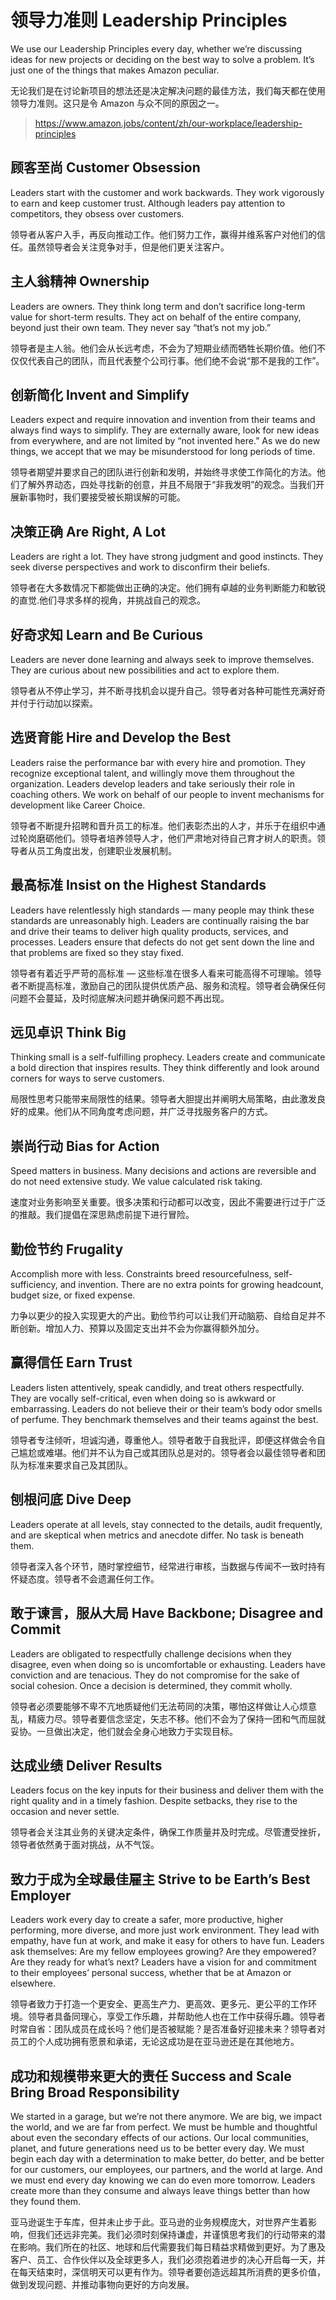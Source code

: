 # 领导力准则 Leadership Principles

We use our Leadership Principles every day, whether we’re discussing ideas for new projects or deciding on the best way to solve a problem. It’s just one of the things that makes Amazon peculiar.

无论我们是在讨论新项目的想法还是决定解决问题的最佳方法，我们每天都在使用领导力准则。这只是令 Amazon 与众不同的原因之一。

> <https://www.amazon.jobs/content/zh/our-workplace/leadership-principles>

## 顾客至尚 Customer Obsession

Leaders start with the customer and work backwards. They work vigorously to earn and keep customer trust. Although leaders pay attention to competitors, they obsess over customers.

领导者从客户入手，再反向推动工作。他们努力工作，赢得并维系客户对他们的信任。虽然领导者会关注竞争对手，但是他们更关注客户。

## 主人翁精神 Ownership

Leaders are owners. They think long term and don’t sacrifice long-term value for short-term results. They act on behalf of the entire company, beyond just their own team. They never say “that’s not my job.”

领导者是主人翁。他们会从长远考虑，不会为了短期业绩而牺牲长期价值。他们不仅仅代表自己的团队，而且代表整个公司行事。他们绝不会说“那不是我的工作”。

## 创新简化 Invent and Simplify

Leaders expect and require innovation and invention from their teams and always find ways to simplify. They are externally aware, look for new ideas from everywhere, and are not limited by “not invented here.” As we do new things, we accept that we may be misunderstood for long periods of time.

领导者期望并要求自己的团队进行创新和发明，并始终寻求使工作简化的方法。他们了解外界动态，四处寻找新的创意，并且不局限于“非我发明”的观念。当我们开展新事物时，我们要接受被长期误解的可能。

## 决策正确 Are Right, A Lot

Leaders are right a lot. They have strong judgment and good instincts. They seek diverse perspectives and work to disconfirm their beliefs.

领导者在大多数情况下都能做出正确的决定。他们拥有卓越的业务判断能力和敏锐的直觉.他们寻求多样的视角，并挑战自己的观念。

## 好奇求知 Learn and Be Curious

Leaders are never done learning and always seek to improve themselves. They are curious about new possibilities and act to explore them.

领导者从不停止学习，并不断寻找机会以提升自己。领导者对各种可能性充满好奇并付于行动加以探索。

## 选贤育能 Hire and Develop the Best

Leaders raise the performance bar with every hire and promotion. They recognize exceptional talent, and willingly move them throughout the organization. Leaders develop leaders and take seriously their role in coaching others. We work on behalf of our people to invent mechanisms for development like Career Choice.

领导者不断提升招聘和晋升员工的标准。他们表彰杰出的人才，并乐于在组织中通过轮岗磨砺他们。领导者培养领导人才，他们严肃地对待自己育才树人的职责。领导者从员工角度出发，创建职业发展机制。

## 最高标准 Insist on the Highest Standards

Leaders have relentlessly high standards — many people may think these standards are unreasonably high. Leaders are continually raising the bar and drive their teams to deliver high quality products, services, and processes. Leaders ensure that defects do not get sent down the line and that problems are fixed so they stay fixed.

领导者有着近乎严苛的高标准 — 这些标准在很多人看来可能高得不可理喻。领导者不断提高标准，激励自己的团队提供优质产品、服务和流程。领导者会确保任何问题不会蔓延，及时彻底解决问题并确保问题不再出现。

## 远见卓识 Think Big

Thinking small is a self-fulfilling prophecy. Leaders create and communicate a bold direction that inspires results. They think differently and look around corners for ways to serve customers.

局限性思考只能带来局限性的结果。领导者大胆提出并阐明大局策略，由此激发良好的成果。他们从不同角度考虑问题，并广泛寻找服务客户的方式。

## 崇尚行动 Bias for Action

Speed matters in business. Many decisions and actions are reversible and do not need extensive study. We value calculated risk taking.

速度对业务影响至关重要。很多决策和行动都可以改变，因此不需要进行过于广泛的推敲。我们提倡在深思熟虑前提下进行冒险。

## 勤俭节约 Frugality

Accomplish more with less. Constraints breed resourcefulness, self-sufficiency, and invention. There are no extra points for growing headcount, budget size, or fixed expense.

力争以更少的投入实现更大的产出。勤俭节约可以让我们开动脑筋、自给自足并不断创新。增加人力、预算以及固定支出并不会为你赢得额外加分。

## 赢得信任 Earn Trust

Leaders listen attentively, speak candidly, and treat others respectfully. They are vocally self-critical, even when doing so is awkward or embarrassing. Leaders do not believe their or their team’s body odor smells of perfume. They benchmark themselves and their teams against the best.

领导者专注倾听，坦诚沟通，尊重他人。领导者敢于自我批评，即便这样做会令自己尴尬或难堪。他们并不认为自己或其团队总是对的。领导者会以最佳领导者和团队为标准来要求自己及其团队。

## 刨根问底 Dive Deep

Leaders operate at all levels, stay connected to the details, audit frequently, and are skeptical when metrics and anecdote differ. No task is beneath them.

领导者深入各个环节，随时掌控细节，经常进行审核，当数据与传闻不一致时持有怀疑态度。领导者不会遗漏任何工作。

## 敢于谏言，服从大局 Have Backbone; Disagree and Commit

Leaders are obligated to respectfully challenge decisions when they disagree, even when doing so is uncomfortable or exhausting. Leaders have conviction and are tenacious. They do not compromise for the sake of social cohesion. Once a decision is determined, they commit wholly.

领导者必须要能够不卑不亢地质疑他们无法苟同的决策，哪怕这样做让人心烦意乱，精疲力尽。领导者要信念坚定，矢志不移。他们不会为了保持一团和气而屈就妥协。一旦做出决定，他们就会全身心地致力于实现目标。

## 达成业绩 Deliver Results

Leaders focus on the key inputs for their business and deliver them with the right quality and in a timely fashion. Despite setbacks, they rise to the occasion and never settle.

领导者会关注其业务的关键决定条件，确保工作质量并及时完成。尽管遭受挫折，领导者依然勇于面对挑战，从不气馁。

## 致力于成为全球最佳雇主 Strive to be Earth’s Best Employer

Leaders work every day to create a safer, more productive, higher performing, more diverse, and more just work environment. They lead with empathy, have fun at work, and make it easy for others to have fun. Leaders ask themselves: Are my fellow employees growing? Are they empowered? Are they ready for what’s next? Leaders have a vision for and commitment to their employees’ personal success, whether that be at Amazon or elsewhere.

领导者致力于打造一个更安全、更高生产力、更高效、更多元、更公平的工作环境。领导者具备同理心，享受工作乐趣，并帮助他人也在工作中获得乐趣。领导者时常自省：团队成员在成长吗？他们是否被赋能？是否准备好迎接未来？领导者对员工的个人成功拥有愿景和承诺，无论这成功是在亚马逊还是在其他地方。

## 成功和规模带来更大的责任 Success and Scale Bring Broad Responsibility

We started in a garage, but we’re not there anymore. We are big, we impact the world, and we are far from perfect. We must be humble and thoughtful about even the secondary effects of our actions. Our local communities, planet, and future generations need us to be better every day. We must begin each day with a determination to make better, do better, and be better for our customers, our employees, our partners, and the world at large. And we must end every day knowing we can do even more tomorrow. Leaders create more than they consume and always leave things better than how they found them.

亚马逊诞生于车库，但并未止步于此。亚马逊的业务规模庞大，对世界产生着影响，但我们还远非完美。我们必须时刻保持谦虚，并谨慎思考我们的行动带来的潜在影响。我们所在的社区、地球和后代需要我们每日精益求精做到更好。为了惠及客户、员工、合作伙伴以及全球更多人，我们必须抱着进步的决心开启每一天，并在每天结束时，深信明天可以更有作为。领导者要创造远超其所消费的更多价值，做到发现问题、并推动事物向更好的方向发展。
